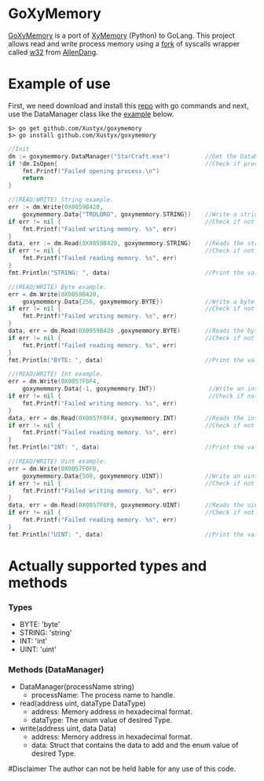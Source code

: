 # GoXyMemory
[GoXyMemory][git-goxymemory-url] is a port of [XyMemory][git-xymemory-url] (Python) to GoLang.
This project allows read and write process memory using a [fork][git-w32-fork-url] of syscalls wrapper called
[w32][git-w32-url] from [AllenDang][git-allen-url].

# Example of use
First, we need download and install this [repo][git-goxymemory-url] with go commands and next, use the DataManager
class like the [example][git-goxymemory-example-url] below.

```
$> go get github.com/Xustyx/goxymemory
$> go install github.com/Xustyx/goxymemory
```

```go
//Init
dm := goxymemmory.DataManager("StarCraft.exe") 	        //Get the DataManager with the process passed.
if !dm.IsOpen{				                            //Check if process was opened.
    fmt.Printf("Failed opening process.\n")
    return
}

//(READ/WRITE) String example.
err := dm.Write(0X0059B420,
    goxymemmory.Data{"TROLORO", goxymemmory.STRING})	//Write a string.
if err != nil {							                //Check if not failed.
    fmt.Printf("Failed writing memory. %s", err)
}
data, err := dm.Read(0X0059B420, goxymemmory.STRING)	//Reads the string.
if err != nil {						                    //Check if not failed.
    fmt.Printf("Failed reading memory. %s", err)
}
fmt.Println("STRING: ", data)					        //Print the value.

//(READ/WRITE) Byte example.
err = dm.Write(0X0059B420,
    goxymemmory.Data{256, goxymemmory.BYTE})		    //Write a byte.
if err != nil {							                //Check if not failed.
    fmt.Printf("Failed writing memory. %s", err)
}
data, err = dm.Read(0X0059B420 ,goxymemmory.BYTE)		//Reads the byte.
if err != nil {							                //Check if not failed.
    fmt.Printf("Failed reading memory. %s", err)
}
fmt.Println("BYTE: ", data)				            	//Print the value.

//(READ/WRITE) Int example.
err = dm.Write(0X0057F0F4,
    goxymemmory.Data{-1, goxymemmory.INT})			     //Write an int.
if err != nil {							                 //Check if not failed.
    fmt.Printf("Failed writing memory. %s", err)
}
data, err = dm.Read(0X0057F0F4, goxymemmory.INT)		//Reads the int.
if err != nil {						                	//Check if not failed.
    fmt.Printf("Failed reading memory. %s", err)
}
fmt.Println("INT: ", data)					            //Print the value.

//(READ/WRITE) Uint example.
err = dm.Write(0X0057F0F0,
    goxymemmory.Data{500, goxymemmory.UINT})	    	//Write an uint.
if err != nil {							                //Check if not failed.
    fmt.Printf("Failed writing memory. %s", err)
}
data, err = dm.Read(0X0057F0F0, goxymemmory.UINT)		//Reads the uint.
if err != nil {						                	//Check if not failed.
    fmt.Printf("Failed reading memory. %s", err)
}
fmt.Println("UINT: ", data)					            //Print the value.
```

# Actually supported types and methods
### Types
- BYTE: 'byte'
- STRING: 'string'
- INT: 'int'
- UINT: 'uint'

### Methods (DataManager)
* DataManager(processName string)
  * processName: The process name to handle.
* read(address uint, dataType DataType)
  * address: Memory address in hexadecimal format.
  * dataType: The enum value of desired Type.
* write(address uint, data Data)
  * address: Memory address in hexadecimal format.
  * data: Struct that contains the data to add and the enum value of desired Type.

#Disclaimer
The author can not be held liable for any use of this code.

[git-goxymemory-example-url]: <https://github.com/Xustyx/goxymemory/tree/master/example>
[git-goxymemory-url]: <https://github.com/Xustyx/goxymemory>
[git-xymemory-url]: <https://github.com/Xustyx/xymemory>
[git-w32-url]: <https://github.com/AllenDang/w32>
[git-allen-url]: <https://github.com/AllenDang/w32>
[git-w32-fork-url]: <https://github.com/Xustyx/w32>